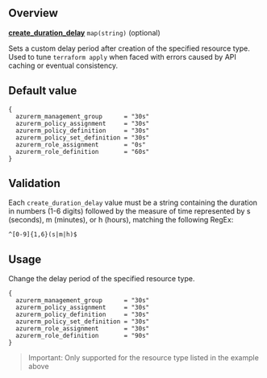 ## Overview

[**create_duration_delay**](#) `map(string)` (optional)

Sets a custom delay period after creation of the specified resource type. Used to tune `terraform apply` when faced with errors caused by API caching or eventual consistency.

## Default value

```hcl
{
  azurerm_management_group      = "30s"
  azurerm_policy_assignment     = "30s"
  azurerm_policy_definition     = "30s"
  azurerm_policy_set_definition = "30s"
  azurerm_role_assignment       = "0s"
  azurerm_role_definition       = "60s"
}
```

## Validation

Each `create_duration_delay` value must be a string containing the duration in numbers (1-6 digits) followed by the measure of time represented by s (seconds), m (minutes), or h (hours), matching the following RegEx:

`^[0-9]{1,6}(s|m|h)$`

## Usage

Change the delay period of the specified resource type.

```hcl
{
  azurerm_management_group      = "30s"
  azurerm_policy_assignment     = "30s"
  azurerm_policy_definition     = "30s"
  azurerm_policy_set_definition = "30s"
  azurerm_role_assignment       = "30s"
  azurerm_role_definition       = "90s"
}
```

> Important: Only supported for the resource type listed in the example above

[//]: # "************************"
[//]: # "INSERT LINK LABELS BELOW"
[//]: # "************************"
[this_page]: # "Link for the current page."
